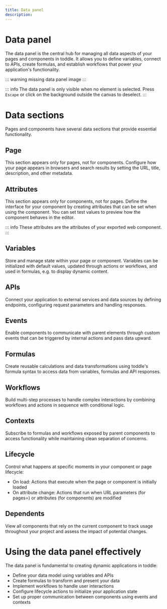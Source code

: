 ```yaml
---
title: Data panel
description:
---
```


# Data panel
The data panel is the central hub for managing all data aspects of your pages and components in toddle. It allows you to define variables, connect to APIs, create formulas, and establish workflows that power your application's functionality.

::: warning
missing data panel image
:::

::: info
The data panel is only visible when no element is selected. Press `Escape` or click on the background outside the canvas to deselect.
:::

# Data sections
Pages and components have several data sections that provide essential functionality.

## Page
This section appears only for pages, not for components. Configure how your page appears in browsers and search results by setting the URL, title, description, and other metadata.

## Attributes
This section appears only for components, not for pages. Define the interface for your component by creating attributes that can be set when using the component. You can set test values to preview how the component behaves in the editor.

::: info
These attributes are the attributes of your exported web component.
:::

## Variables
Store and manage state within your page or component. Variables can be initialized with default values, updated through actions or workflows, and used in formulas, e.g. to display dynamic content.

## APIs
Connect your application to external services and data sources by defining endpoints, configuring request parameters and handling responses.

## Events
Enable components to communicate with parent elements through custom events that can be triggered by internal actions and pass data upward.

## Formulas
Create reusable calculations and data transformations using toddle's formula syntax to access data from variables, formulas and API responses.

## Workflows
Build multi-step processes to handle complex interactions by combining workflows and actions in sequence with conditional logic.

## Contexts
Subscribe to formulas and workflows exposed by parent components to access functionality while maintaining clean separation of concerns.

## Lifecycle
Control what happens at specific moments in your component or page lifecycle:
- On load: Actions that execute when the page or component is initially loaded
- On attribute change: Actions that run when URL parameters (for pages=) or attributes (for components) are modified

## Dependents
View all components that rely on the current component to track usage throughout your project and assess the impact of potential changes.

# Using the data panel effectively
The data panel is fundamental to creating dynamic applications in toddle:
- Define your data model using variables and APIs
- Create formulas to transform and present your data
- Implement workflows to handle user interactions
- Configure lifecycle actions to initialize your application state
- Set up proper communication between components using events and contexts